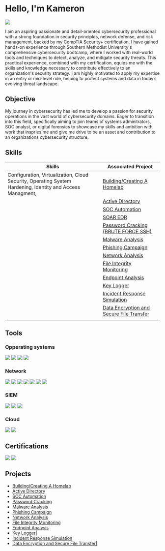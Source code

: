 # Hello, I'm Kameron
<a href="https://www.linkedin.com/in/kameron-cunningham-399207169/"><img src="https://img.shields.io/badge/-LinkedIn-0072b1?&style=for-the-badge&logo=linkedin&logoColor=white" /></a>


I am an aspiring passionate and detail-oriented cybersecurity professional with a strong foundation in security principles, network defense, and risk management, backed by my CompTIA Security+ certification. I have gained hands-on experience through Southern Methodist University's comprehensive cybersecurity bootcamp, where I worked with real-world tools and techniques to detect, analyze, and mitigate security threats. This practical experience, combined with my certification, equips me with the skills and knowledge necessary to contribute effectively to an organization's security strategy. I am highly motivated to apply my expertise in an entry or mid-level role, helping to protect systems and data in today’s evolving threat landscape.

## Objective

My journey in cybersecurity has led me to develop a passion for security operations in the vast world of cybersecurity domains. Eager to transition into this field, specifically aiming to join teams of systems adminitrators, SOC analyst, or digital forensics to showcase my skills and ambition with work that inspries me and give me drive to be an asset and contribution to an organizations cybersecurity structure.  

## Skills


| Skills                                                                                                     | Associated Project         |
|-----------------------------------------------------------------------------------------------------------|----------------------------|
| Configuration, Virtualization, Cloud Security, Operating Syetem Hardening, Identity and Access Managment, | <a href="https://github.com/KameronCunn/Building-Creating-a-Homelab/tree/main">Building/Creating A Homelab|
|                                                                                                           |<a href="https://github.com/KameronCunn/Active-Directory">Active DIrectory|
|                                                                                                           |<a href="https://github.com/KameronCunn/SOC-Automation/tree/main">SOC Automation|
|                                                                                                           |<a href="https://github.com/KameronCunn/SOAR-EDR/tree/main">SOAR EDR|
|                                                                                                           |<a href="https://github.com/KameronCunn/Project-6/tree/main">Password Cracking (BRUTE FORCE SSH)|
|                                                                                                           |<a href="https://github.com/KameronCunn/Malware-Analysis/tree/main">Malware Analysis|
|                                                                                                           |<a href="https://github.com/KameronCunn/Phishing-Campaign/tree/main">Phishing Campaign|
|                                                                                                           |<a href="https://github.com/KameronCunn/Network-Analysis/tree/main">Network Analysis|
|                                                                                                           |<a href="https://github.com/KameronCunn/File-Integrity-Monitoring">File Integrity Monitoring|
|                                                                                                           |<a href="https://github.com/KameronCunn/File-Integrity-Monitoring">Endpoint Analysis|
|                                                                                                           |<a href="https://github.com/KameronCunn/Key-Logger">Key Logger|
|                                                                                                           |<a href="https://github.com/KameronCunn/Incident-Response-Simulation">Incident Response Simulation|
|                                                                                                           |<a href="https://github.com/KameronCunn/Data-Encryption-and-Secure-File-Transfer/tree/main">Data Encryption and Secure File Transfer|
|                                                                                                           |                                                                              |

## Tools


### Opperating systems
<div>
<img src="https://img.shields.io/badge/-Linux-FCC624?&style=for-the-badge&logo=Linux&logoColor=black" />
<img src="https://img.shields.io/badge/-Windows-0078D4?&style=for-the-badge&logo=Windows&logoColor=white" />
<img src="https://img.shields.io/badge/-Debian-A81D33?&style=for-the-badge&logo=Debian&logoColor=white" /> 
<img src="https://img.shields.io/badge/-Ubuntu-E95420?&style=for-the-badge&logo=Ubuntu&logoColor=white" />
<div></div>

### Network
<div>
    <img src="https://img.shields.io/badge/-Wireshark-1679A7?&style=for-the-badge&logo=Wireshark&logoColor=white" />
    <img src="https://img.shields.io/badge/-Nmap-4682B4?&style=for-the-badge&logo=Nmap&logoColor=white" />   
    <img src="https://img.shields.io/badge/-tcpdump-FF6347?&style=for-the-badge&logo=tcpdump&logoColor=white" />
    <img src="https://img.shields.io/badge/-Netcat-000000?&style=for-the-badge&logo=Netcat&logoColor=white" />
    <img src="https://img.shields.io/badge/-Snort-00C0C7?&style=for-the-badge&logo=Snort&logoColor=white" />
    <img src="https://img.shields.io/badge/-Metasploit-7D3F2C?&style=for-the-badge&logo=Metasploit&logoColor=white" />
<img src="https://img.shields.io/badge/-Kali_Linux-4D3F6C?&style=for-the-badge&logo=Kali-Linux&logoColor=white" />
</div>


### SIEM
<div>
    <img src="https://img.shields.io/badge/-Splunk-000000?&style=for-the-badge&logo=Splunk&logoColor=white" />
    <img src="https://img.shields.io/badge/-Snort-00C0C7?&style=for-the-badge&logo=Snort&logoColor=white" />
    <img src="https://img.shields.io/badge/-Kibana-005571?&style=for-the-badge&logo=Kibana&logoColor=white" />    
</div>

### Cloud
<div>
 <img src="https://img.shields.io/badge/-Azure-0078D4?&style=for-the-badge&logo=Azure&logoColor=white" />
    <img src="https://img.shields.io/badge/-Vultr-007BFC?&style=for-the-badge&logo=Vultr&logoColor=white" />
</div>

## Certifications

<div>
<img src="https://img.shields.io/badge/-Security%2B-FF0000?&style=for-the-badge&logo=CompTIA&logoColor=white" />
<img src="https://img.shields.io/badge/-SMU_Cybersecurity_Bootcamp-003C71?&style=for-the-badge&logo=Southern-Methodist-University&logoColor=white" />
</div>

## Projects
- <a href="https://github.com/KameronCunn/Building-Creating-a-Homelab/tree/main">Building/Creating A Homelab
- <a href="https://github.com/KameronCunn/Active-Directory">Active DIrectory
- <a href="https://github.com/KameronCunn/SOC-Automation/tree/main">SOC Automation
- <a href="https://github.com/KameronCunn/Project-6/tree/main">Password Cracking
- <a href="https://github.com/KameronCunn/Malware-Analysis/tree/main">Malware Analysis
- <a href="https://github.com/KameronCunn/Phishing-Campaign/tree/main">Phishing Campaign
- <a href="https://github.com/KameronCunn/Network-Analysis/tree/main">Network Analysis
- <a href="https://github.com/KameronCunn/File-Integrity-Monitoring">File Integrity Monitoring
- <a href="https://github.com/KameronCunn/File-Integrity-Monitoring">Endpoint Analysis
- <a href="https://github.com/KameronCunn/Key-Logger">Key Logger|
- <a href="https://github.com/KameronCunn/Incident-Response-Simulation">Incident Response Simulation
- <a href="https://github.com/KameronCunn/Data-Encryption-and-Secure-File-Transfer/tree/main">Data Encryption and Secure File Transfer|
